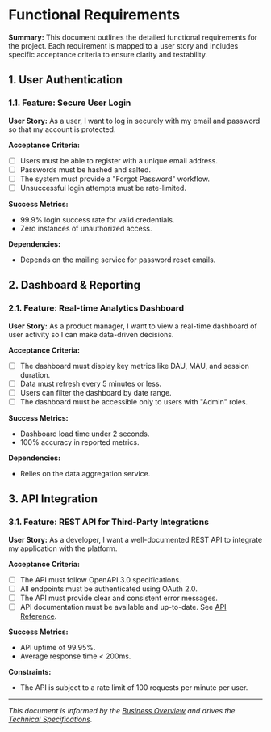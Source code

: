 # Functional Requirements

**Summary:** This document outlines the detailed functional requirements for the project. Each requirement is mapped to a user story and includes specific acceptance criteria to ensure clarity and testability.

## 1. User Authentication

### 1.1. Feature: Secure User Login
**User Story:** As a user, I want to log in securely with my email and password so that my account is protected.

**Acceptance Criteria:**
- [ ] Users must be able to register with a unique email address.
- [ ] Passwords must be hashed and salted.
- [ ] The system must provide a "Forgot Password" workflow.
- [ ] Unsuccessful login attempts must be rate-limited.

**Success Metrics:**
- 99.9% login success rate for valid credentials.
- Zero instances of unauthorized access.

**Dependencies:**
- Depends on the mailing service for password reset emails.

## 2. Dashboard & Reporting

### 2.1. Feature: Real-time Analytics Dashboard
**User Story:** As a product manager, I want to view a real-time dashboard of user activity so I can make data-driven decisions.

**Acceptance Criteria:**
- [ ] The dashboard must display key metrics like DAU, MAU, and session duration.
- [ ] Data must refresh every 5 minutes or less.
- [ ] Users can filter the dashboard by date range.
- [ ] The dashboard must be accessible only to users with "Admin" roles.

**Success Metrics:**
- Dashboard load time under 2 seconds.
- 100% accuracy in reported metrics.

**Dependencies:**
- Relies on the data aggregation service.

## 3. API Integration

### 3.1. Feature: REST API for Third-Party Integrations
**User Story:** As a developer, I want a well-documented REST API to integrate my application with the platform.

**Acceptance Criteria:**
- [ ] The API must follow OpenAPI 3.0 specifications.
- [ ] All endpoints must be authenticated using OAuth 2.0.
- [ ] The API must provide clear and consistent error messages.
- [ ] API documentation must be available and up-to-date. See [API Reference](../../implementation/api-reference/README.md).

**Success Metrics:**
- API uptime of 99.95%.
- Average response time < 200ms.

**Constraints:**
- The API is subject to a rate limit of 100 requests per minute per user.

---
*This document is informed by the [Business Overview](./business/overview.md) and drives the [Technical Specifications](./technical/specs.md).*
